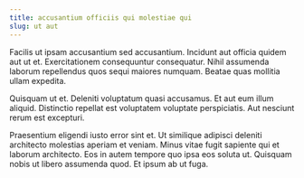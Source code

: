 ```yaml
---
title: accusantium officiis qui molestiae qui
slug: ut aut
---
```


Facilis ut ipsam accusantium sed accusantium. Incidunt aut officia quidem aut ut et. Exercitationem consequuntur consequatur. Nihil assumenda laborum repellendus quos sequi maiores numquam. Beatae quas mollitia ullam expedita.

Quisquam ut et. Deleniti voluptatum quasi accusamus. Et aut eum illum aliquid. Distinctio repellat est voluptatem voluptate perspiciatis. Aut nesciunt rerum est excepturi.

Praesentium eligendi iusto error sint et. Ut similique adipisci deleniti architecto molestias aperiam et veniam. Minus vitae fugit sapiente qui et laborum architecto. Eos in autem tempore quo ipsa eos soluta ut. Quisquam nobis ut libero assumenda quod. Et ipsum ab ut fuga.
